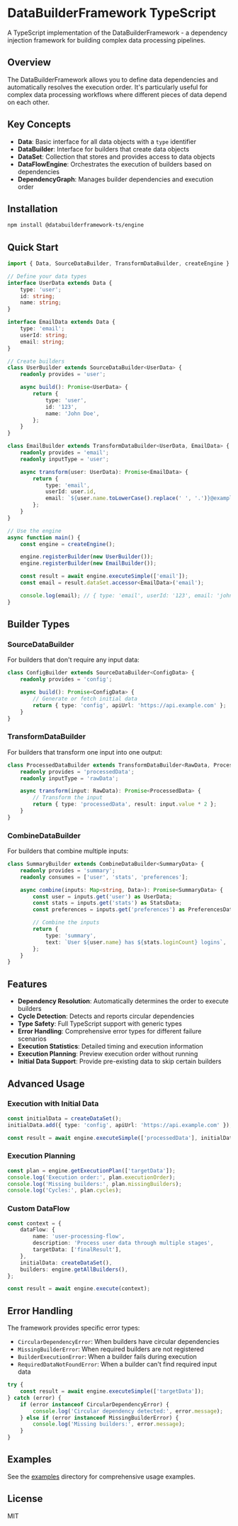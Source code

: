 # DataBuilderFramework TypeScript

A TypeScript implementation of the DataBuilderFramework - a dependency injection framework for building complex data processing pipelines.

## Overview

The DataBuilderFramework allows you to define data dependencies and automatically resolves the execution order. It's particularly useful for complex data processing workflows where different pieces of data depend on each other.

## Key Concepts

- **Data**: Basic interface for all data objects with a `type` identifier
- **DataBuilder**: Interface for builders that create data objects
- **DataSet**: Collection that stores and provides access to data objects
- **DataFlowEngine**: Orchestrates the execution of builders based on dependencies
- **DependencyGraph**: Manages builder dependencies and execution order

## Installation

```bash
npm install @databuilderframework-ts/engine
```

## Quick Start

```typescript
import { Data, SourceDataBuilder, TransformDataBuilder, createEngine } from '@databuilderframework-ts/engine';

// Define your data types
interface UserData extends Data {
	type: 'user';
	id: string;
	name: string;
}

interface EmailData extends Data {
	type: 'email';
	userId: string;
	email: string;
}

// Create builders
class UserBuilder extends SourceDataBuilder<UserData> {
	readonly provides = 'user';

	async build(): Promise<UserData> {
		return {
			type: 'user',
			id: '123',
			name: 'John Doe',
		};
	}
}

class EmailBuilder extends TransformDataBuilder<UserData, EmailData> {
	readonly provides = 'email';
	readonly inputType = 'user';

	async transform(user: UserData): Promise<EmailData> {
		return {
			type: 'email',
			userId: user.id,
			email: `${user.name.toLowerCase().replace(' ', '.')}@example.com`,
		};
	}
}

// Use the engine
async function main() {
	const engine = createEngine();

	engine.registerBuilder(new UserBuilder());
	engine.registerBuilder(new EmailBuilder());

	const result = await engine.executeSimple(['email']);
	const email = result.dataSet.accessor<EmailData>('email');

	console.log(email); // { type: 'email', userId: '123', email: 'john.doe@example.com' }
}
```

## Builder Types

### SourceDataBuilder

For builders that don't require any input data:

```typescript
class ConfigBuilder extends SourceDataBuilder<ConfigData> {
	readonly provides = 'config';

	async build(): Promise<ConfigData> {
		// Generate or fetch initial data
		return { type: 'config', apiUrl: 'https://api.example.com' };
	}
}
```

### TransformDataBuilder

For builders that transform one input into one output:

```typescript
class ProcessedDataBuilder extends TransformDataBuilder<RawData, ProcessedData> {
	readonly provides = 'processedData';
	readonly inputType = 'rawData';

	async transform(input: RawData): Promise<ProcessedData> {
		// Transform the input
		return { type: 'processedData', result: input.value * 2 };
	}
}
```

### CombineDataBuilder

For builders that combine multiple inputs:

```typescript
class SummaryBuilder extends CombineDataBuilder<SummaryData> {
	readonly provides = 'summary';
	readonly consumes = ['user', 'stats', 'preferences'];

	async combine(inputs: Map<string, Data>): Promise<SummaryData> {
		const user = inputs.get('user') as UserData;
		const stats = inputs.get('stats') as StatsData;
		const preferences = inputs.get('preferences') as PreferencesData;

		// Combine the inputs
		return {
			type: 'summary',
			text: `User ${user.name} has ${stats.loginCount} logins`,
		};
	}
}
```

## Features

- **Dependency Resolution**: Automatically determines the order to execute builders
- **Cycle Detection**: Detects and reports circular dependencies
- **Type Safety**: Full TypeScript support with generic types
- **Error Handling**: Comprehensive error types for different failure scenarios
- **Execution Statistics**: Detailed timing and execution information
- **Execution Planning**: Preview execution order without running
- **Initial Data Support**: Provide pre-existing data to skip certain builders

## Advanced Usage

### Execution with Initial Data

```typescript
const initialData = createDataSet();
initialData.add({ type: 'config', apiUrl: 'https://api.example.com' });

const result = await engine.executeSimple(['processedData'], initialData);
```

### Execution Planning

```typescript
const plan = engine.getExecutionPlan(['targetData']);
console.log('Execution order:', plan.executionOrder);
console.log('Missing builders:', plan.missingBuilders);
console.log('Cycles:', plan.cycles);
```

### Custom DataFlow

```typescript
const context = {
	dataFlow: {
		name: 'user-processing-flow',
		description: 'Process user data through multiple stages',
		targetData: ['finalResult'],
	},
	initialData: createDataSet(),
	builders: engine.getAllBuilders(),
};

const result = await engine.execute(context);
```

## Error Handling

The framework provides specific error types:

- `CircularDependencyError`: When builders have circular dependencies
- `MissingBuilderError`: When required builders are not registered
- `BuilderExecutionError`: When a builder fails during execution
- `RequiredDataNotFoundError`: When a builder can't find required input data

```typescript
try {
	const result = await engine.executeSimple(['targetData']);
} catch (error) {
	if (error instanceof CircularDependencyError) {
		console.log('Circular dependency detected:', error.message);
	} else if (error instanceof MissingBuilderError) {
		console.log('Missing builders:', error.message);
	}
}
```

## Examples

See the [examples](./examples/usage-examples.ts) directory for comprehensive usage examples.

## License

MIT
